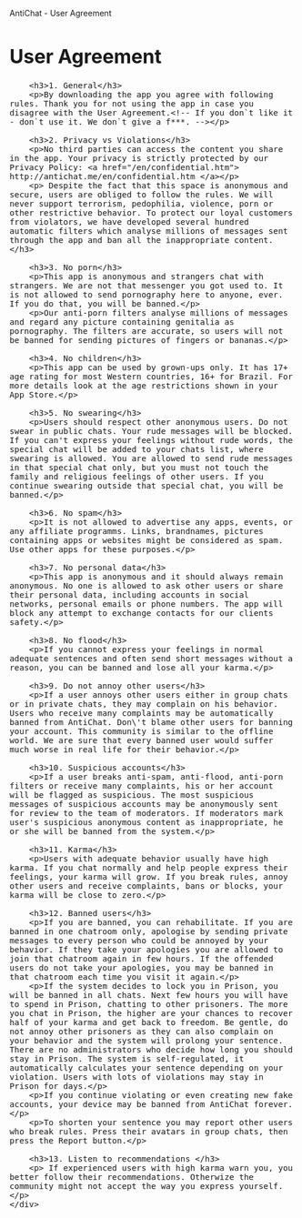 AntiChat - User Agreement</title>
<meta http-equiv="Content-Type" content="text/html; charset=utf-8" /><meta http-equiv="content-language" content="en" />
<meta name="description" content="AntiChat App User Agreement. Follow the rules. Don`t break them or you will be banned." />
<meta name="keywords" content="free dating site app online sms lesbian adult flirt sex text roulette random group bi social singles meet new people personals role play with strangers for teens hook up boring" />
</head>
<body>
	<div style="width: 100%; font-size: 120%">
		<h1>User Agreement</h1>
		
		<h3>1. General</h3>
		<p>By downloading the app you agree with following rules. Thank you for not using the app in case you disagree with the User Agreement.<!-- If you don`t like it - don`t use it. We don`t give a f***. --></p>
		
		<h3>2. Privacy vs Violations</h3>
		<p>No third parties can access the content you share in the app. Your privacy is strictly protected by our Privacy Policy: <a href="/en/confidential.htm"> http://antichat.me/en/confidential.htm </a></p>
		<p> Despite the fact that this space is anonymous and secure, users are obliged to follow the rules. We will never support terrorism, pedophilia, violence, porn or other restrictive behavior. To protect our loyal customers from violators, we have developed several hundred automatic filters which analyse millions of messages sent through the app and ban all the inappropriate content.</h3>
		
		<h3>3. No porn</h3>
		<p>This app is anonymous and strangers chat with strangers. We are not that messenger you got used to. It is not allowed to send pornography here to anyone, ever. If you do that, you will be banned.</p>
		<p>Our anti-porn filters analyse millions of messages and regard any picture containing genitalia as pornography. The filters are accurate, so users will not be banned for sending pictures of fingers or bananas.</p>
		
		<h3>4. No children</h3>
		<p>This app can be used by grown-ups only. It has 17+ age rating for most Western countries, 16+ for Brazil. For more details look at the age restrictions shown in your App Store.</p>
		
		<h3>5. No swearing</h3>
		<p>Users should respect other anonymous users. Do not swear in public chats. Your rude messages will be blocked. If you can't express your feelings without rude words, the special chat will be added to your chats list, where swearing is allowed. You are allowed to send rude messages in that special chat only, but you must not touch the family and religious feelings of other users. If you continue swearing outside that special chat, you will be banned.</p>		
		
		<h3>6. No spam</h3>
		<p>It is not allowed to advertise any apps, events, or any affiliate programms. Links, brandnames, pictures containing apps or websites might be considered as spam. Use other apps for these purposes.</p>
		
		<h3>7. No personal data</h3>
		<p>This app is anonymous and it should always remain anonymous. No one is allowed to ask other users or share their personal data, including accounts in social networks, personal emails or phone numbers. The app will block any attempt to exchange contacts for our clients safety.</p>
		
		<h3>8. No flood</h3>
		<p>If you cannot express your feelings in normal adequate sentences and often send short messages without a reason, you can be banned and lose all your karma.</p>
		
		<h3>9. Do not annoy other users</h3>
		<p>If a user annoys other users either in group chats or in private chats, they may complain on his behavior. Users who receive many complaints may be automatically banned from AntiChat. Don\'t blame other users for banning your account. This community is similar to the offline world. We are sure that every banned user would suffer much worse in real life for their behavior.</p>
		
		<h3>10. Suspicious accounts</h3>
		<p>If a user breaks anti-spam, anti-flood, anti-porn filters or receive many complaints, his or her account will be flagged as suspicious. The most suspicious messages of suspicious accounts may be anonymously sent for review to the team of moderators. If moderators mark user's suspicious anonymous content as inappropriate, he or she will be banned from the system.</p>
		
		<h3>11. Karma</h3>
		<p>Users with adequate behavior usually have high karma. If you chat normally and help people express their feelings, your karma will grow. If you break rules, annoy other users and receive complaints, bans or blocks, your karma will be close to zero.</p>
		
		<h3>12. Banned users</h3>
		<p>If you are banned, you can rehabilitate. If you are banned in one chatroom only, apologise by sending private messages to every person who could be annoyed by your behavior. If they take your apologies you are allowed to join that chatroom again in few hours. If the offended users do not take your apologies, you may be banned in that chatroom each time you visit it again.</p>
		<p>If the system decides to lock you in Prison, you will be banned in all chats. Next few hours you will have to spend in Prison, chatting to other prisoners. The more you chat in Prison, the higher are your chances to recover half of your karma and get back to freedom. Be gentle, do not annoy other prisoners as they can also complain on your behavior and the system will prolong your sentence. There are no administrators who decide how long you should stay in Prison. The system is self-regulated, it automatically calculates your sentence depending on your violation. Users with lots of violations may stay in Prison for days.</p> 
		<p>If you continue violating or even creating new fake accounts, your device may be banned from AntiChat forever.</p> 
		<p>To shorten your sentence you may report other users who break rules. Press their avatars in group chats, then press the Report button.</p> 
		
		<h3>13. Listen to recommendations </h3>
		<p> If experienced users with high karma warn you, you better follow their recommendations. Otherwize the community might not accept the way you express yourself.</p>
	</div>
<body />
</html>
